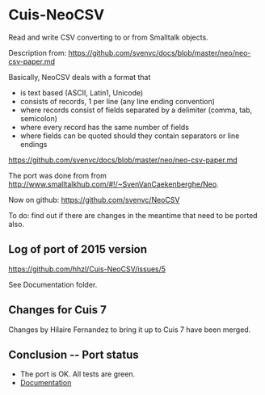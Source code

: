 # Cuis-NeoCSV
Read and write CSV converting to or from Smalltalk objects.
 
Description from: https://github.com/svenvc/docs/blob/master/neo/neo-csv-paper.md

Basically, NeoCSV deals with a format that

- is text based (ASCII, Latin1, Unicode)
- consists of records, 1 per line (any line ending convention)
- where records consist of fields separated by a delimiter (comma, tab, semicolon)
- where every record has the same number of fields
- where fields can be quoted should they contain separators or line endings

https://github.com/svenvc/docs/blob/master/neo/neo-csv-paper.md

The port was done from from http://www.smalltalkhub.com/#!/~SvenVanCaekenberghe/Neo.

Now on github: https://github.com/svenvc/NeoCSV

To do: find out if there are changes in the meantime that need to be ported also.



## Log of port of 2015 version 


https://github.com/hhzl/Cuis-NeoCSV/issues/5

See Documentation folder.


## Changes for Cuis 7

Changes by Hilaire Fernandez to bring it up to Cuis 7 have been merged.


## Conclusion -- Port status

- The port is OK. All tests are green.
- [Documentation](https://github.com/svenvc/docs/blob/master/neo/neo-csv-paper.md)
